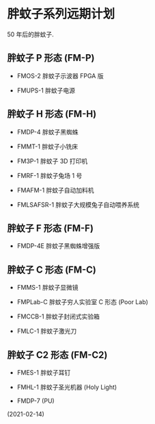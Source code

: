 <!-- fm01_doc/future.md -->

# 胖蚊子系列远期计划
50 年后的胖蚊子.


## 胖蚊子 P 形态 (FM-P)

+ FMOS-2  胖蚊子示波器 FPGA 版

+ FMUPS-1  胖蚊子电源


## 胖蚊子 H 形态 (FM-H)

+ FMDP-4  胖蚊子黑蜘蛛

+ FMMT-1  胖蚊子小铣床

+ FM3P-1  胖蚊子 3D 打印机

+ FMRF-1  胖蚊子兔场 1 号

+ FMAFM-1  胖蚊子自动加料机

+ FMLSAFSR-1  胖蚊子大规模兔子自动喂养系统


## 胖蚊子 F 形态 (FM-F)

+ FMDP-4E  胖蚊子黑蜘蛛增强版


## 胖蚊子 C 形态 (FM-C)

+ FMMS-1  胖蚊子显微镜

+ FMPLab-C  胖蚊子穷人实验室 C 形态 (Poor Lab)

+ FMCCB-1  胖蚊子封闭式实验箱

+ FMLC-1  胖蚊子激光刀


## 胖蚊子 C2 形态 (FM-C2)

+ FMES-1  胖蚊子耳钉

+ FMHL-1  胖蚊子圣光机器 (Holy Light)

+ FMDP-7  (PU)


(2021-02-14)
